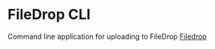 # FileDrop CLI

Command line application for uploading to FileDrop [Filedrop](https://filedrop.fisedush.com)
